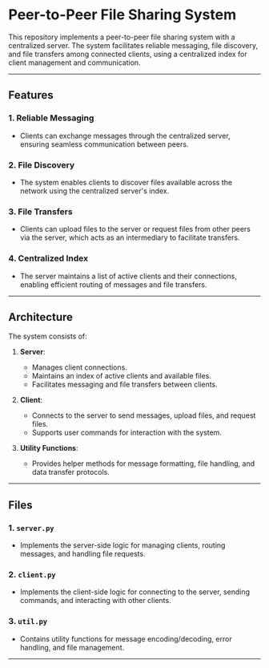 # Peer-to-Peer File Sharing System

This repository implements a peer-to-peer file sharing system with a centralized server. The system facilitates reliable messaging, file discovery, and file transfers among connected clients, using a centralized index for client management and communication.

---

## Features

### 1. Reliable Messaging
- Clients can exchange messages through the centralized server, ensuring seamless communication between peers.

### 2. File Discovery
- The system enables clients to discover files available across the network using the centralized server's index.

### 3. File Transfers
- Clients can upload files to the server or request files from other peers via the server, which acts as an intermediary to facilitate transfers.

### 4. Centralized Index
- The server maintains a list of active clients and their connections, enabling efficient routing of messages and file transfers.

---

## Architecture
The system consists of:
1. **Server**:
   - Manages client connections.
   - Maintains an index of active clients and available files.
   - Facilitates messaging and file transfers between clients.

2. **Client**:
   - Connects to the server to send messages, upload files, and request files.
   - Supports user commands for interaction with the system.

3. **Utility Functions**:
   - Provides helper methods for message formatting, file handling, and data transfer protocols.

---

## Files

### 1. `server.py`
- Implements the server-side logic for managing clients, routing messages, and handling file requests.

### 2. `client.py`
- Implements the client-side logic for connecting to the server, sending commands, and interacting with other clients.

### 3. `util.py`
- Contains utility functions for message encoding/decoding, error handling, and file management.

---

